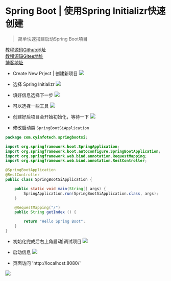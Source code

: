 # Spring Boot | 使用Spring Initializr快速创建
> 简单快速搭建启动Spring Boot项目

[教程源码Github地址](https://github.com/lixhbs/SpringBoot/tree/master/spring-boot-si)   
[教程源码Gitee地址](https://gitee.com/Lixhbs/SpringBoot/tree/master/spring-boot-si)    
[博客地址](https://blog.aprcode.com/Spring-Boot-SI/)


- Create New Prject | 创建新项目
![](http://paz1myrij.bkt.clouddn.com/20181016113451.png)

- 选择 Spring Initializr
![](http://paz1myrij.bkt.clouddn.com/20181016113609.png)

- 填好信息选择下一步
![](http://paz1myrij.bkt.clouddn.com/20181016114713.png)

- 可以选择一些工具
![](http://paz1myrij.bkt.clouddn.com/20181016114810.png)

- 创建好后项目会开始初始化，等待一下
![](http://paz1myrij.bkt.clouddn.com/20181016115115.png)

- 修改启动类 `SpringBootSiApplication`

```Java
package com.cyinfotech.springbootsi;

import org.springframework.boot.SpringApplication;
import org.springframework.boot.autoconfigure.SpringBootApplication;
import org.springframework.web.bind.annotation.RequestMapping;
import org.springframework.web.bind.annotation.RestController;

@SpringBootApplication
@RestController
public class SpringBootSiApplication {

    public static void main(String[] args) {
        SpringApplication.run(SpringBootSiApplication.class, args);
    }

    @RequestMapping("/")
    public String getIndex () {

        return "Hello Spring Boot";
    }
}

```

- 初始化完成后右上角启动|调试项目
![](http://paz1myrij.bkt.clouddn.com/20181016115258.png)

- 启动信息
![](http://paz1myrij.bkt.clouddn.com/20181016115339.png)

- 页面访问 'http://localhost:8080/'

![](http://paz1myrij.bkt.clouddn.com/20181016133457.png)


